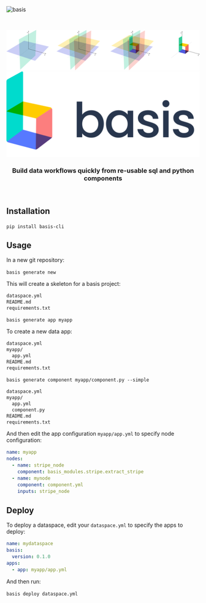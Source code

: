 ![basis](https://github.com/basis-os/basis/workflows/basis/badge.svg)

<p>&nbsp;</p>
<p align="center">
  <img width="800" src="assets/linear-basis.svg">
  <img width="650" src="assets/basis.svg">
</p>
<h3 align="center">Build data workflows quickly from re-usable sql and python components</h3>
<p>&nbsp;</p>

## Installation

`pip install basis-cli`

## Usage

In a new git repository:

`basis generate new`

This will create a skeleton for a basis project:

```
dataspace.yml
README.md
requirements.txt
```

`basis generate app myapp`

To create a new data app:

```
dataspace.yml
myapp/
  app.yml
README.md
requirements.txt
```

`basis generate component myapp/component.py --simple`

```
dataspace.yml
myapp/
  app.yml
  component.py
README.md
requirements.txt
```

And then edit the app configuration `myapp/app.yml` to specify node configuration:

```yaml
name: myapp
nodes:
  - name: stripe_node
    component: basis_modules.stripe.extract_stripe
  - name: mynode
    component: component.yml
    inputs: stripe_node
```

## Deploy

To deploy a dataspace, edit your `dataspace.yml` to specify the apps to deploy:

```yaml
name: mydataspace
basis:
  version: 0.1.0
apps:
  - app: myapp/app.yml
```

And then run:

`basis deploy dataspace.yml`
